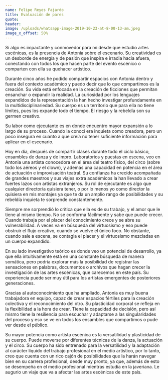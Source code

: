 ```yaml
---
name: Felipe Reyes Fajardo
title: Evaluación de pares
quote:
header:
image: /uploads/whatsapp-image-2019-10-23-at-8-00-13-am.jpeg
image_x_offset: 50%
---
```


Si algo es impactante y conmovedor para m&iacute; desde que estudio artes esc&eacute;nicas, es la presencia de Antonia sobre el escenario. Su creatividad es un desborde de energ&iacute;a y de pasi&oacute;n que inspira e irradia hacia afuera, conectando con todos los que hacen parte del evento esc&eacute;nico o comparten con ella su quehacer art&iacute;stico.&nbsp;

Durante cinco a&ntilde;os he podido compartir espacios con Antonia dentro y fuera del contexto acad&eacute;mico y puedo decir que lo que compartimos es la creaci&oacute;n. Su vida est&aacute; enfocada en la creaci&oacute;n de ficciones que permitan ensanchar o expandir la realidad. La curiosidad por los lenguajes expandidos de la representaci&oacute;n la han hecho investigar profundamente en la multidisciplinariedad. Su cuerpo es un territorio que para ella no tiene l&iacute;mites, pues los expande todo el tiempo. El riesgo y la rebeld&iacute;a son su germen creativo.&nbsp;

Su labor como ejecutante es en donde encuentro mayor expansi&oacute;n a lo largo de su proceso. Cuando la conoc&iacute; era inquieta como creadora, pero un poco insegura en cuanto a que cre&iacute;a no tener suficiente informaci&oacute;n para aplicar en el escenario.&nbsp;

Hoy en d&iacute;a, despu&eacute;s de compartir clases durante todo el ciclo b&aacute;sico, ensambles de danza y de impro. Laboratorios y puestas en escena, veo en Antonia una artista conocedora en el &aacute;rea del teatro f&iacute;sico, del circo (sobre todo los a&eacute;reos y el clown), y adem&aacute;s una capacidad en potencia en el &aacute;rea de actuaci&oacute;n e improvisaci&oacute;n teatral. Su confianza ha crecido acompa&ntilde;ada de grandes maestros y sus viajes extra acad&eacute;micos la han llevado a crear fuertes lazos con artistas extranjeros. Su rol de ejecutante es algo que cualquier director/a quisiera tener, o por lo menos yo como director la quisiera en mis montajes ya que te da un amplio rango de posibilidades y su rebeld&iacute;a inquieta te sorprende constantemente.

Siempre me sorprendi&oacute; lo cr&iacute;tica que ella es de su trabajo, y el amor que le tiene al mismo tiempo. No se conforma f&aacute;cilmente y sabe que puede crecer. Cuando trabaja por el placer del conocimiento crece y se abre su vulnerabilidad. A veces va en b&uacute;squeda del virtuosismo y eso puede obstruir el flujo creativo, cuando se vuelve el &uacute;nico foco. No obstante, cuando sale a escena, se contagia el placer y el virtuosismo mezcladas en un cuerpo expandido. &nbsp;

En su lado investigativo te&oacute;rico es donde veo un potencial de desarrollo, ya que ella intuitivamente est&aacute; en una constante b&uacute;squeda de manera som&aacute;tica, pero podr&iacute;a explorar m&aacute;s la posibilidad de registrar las sensaciones en palabras, documentos o archivos que hagan crecer la investigaci&oacute;n de las artes esc&eacute;nicas, que carecemos en este pa&iacute;s. Su experiencia puede ser muy &uacute;til para los artistas emergentes de posteriores generaciones.&nbsp;

Gracias al autoconocimiento que ha ampliado, Antonia es muy buena trabajadora en equipo, capaz de crear espacios f&eacute;rtiles para la creaci&oacute;n colectiva y el reconocimiento del otro. Su plasticidad corporal se refleja en la flexibilidad a la hora de crear. Tiene la capacidad de decisi&oacute;n, pero as&iacute; mismo tiene la resiliencia para escuchar y adaptarse a las singularidades del proceso y eso se ve en todos los ensambles que compartimos o pude ver desde el p&uacute;blico.&nbsp;

Su mayor potencia como artista esc&eacute;nica es la versatilidad y plasticidad de su cuerpo. Puede moverse por diferentes t&eacute;cnicas de la danza, la actuaci&oacute;n y el circo. Su cuerpo ha sido entrenado para la versatilidad y la adaptaci&oacute;n al car&aacute;cter l&iacute;quido del trabajo profesional en el medio art&iacute;stico, por lo tanto, creo que cuenta con un rico caj&oacute;n de posibilidades que la har&aacute;n navegar bien en su carrera profesional, desde muy pronto, ya que, adem&aacute;s de esto se desempe&ntilde;a en el medio profesional mientras estudia en la javeriana. Le augurio un viaje que va a afectar las artes esc&eacute;nicas de este pa&iacute;s.<br>&nbsp;
